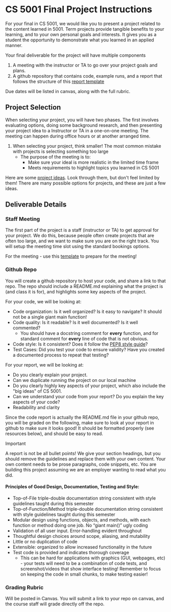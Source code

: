 # CS 5001 Final Project Instructions

For your final in CS 5001, we would like you to present a project related to the content learned in 5001. 
Term projects provide tangible benefits to your learning, and to your own personal goals and interests. 
It gives you as a student the opportunity to demonstrate what you learned in an applied manner. 

Your final deliverable for the project will have multiple components

1. A meeting with the instructor or TA to go over your project goals and plans.
2. A github repository that contains code, example runs, and a report that follows the structure of this [report template](../README.md)

Due dates will be listed in canvas, along with the full rubric. 

## Project Selection

When selecting your project, you will have two phases. The first involves evaluating options, doing some background
research, and then presenting your project idea to a Instructor or TA in a one-on-one meeting. The 
meeting can happen during office hours or at another arranged time. 

1. When selecting your project, think smaller! The most common mistake with projects is selecting something too large
   * The purpose of the meeting is to:
     * Make sure your ideal is more realistic in the limited time frame
     * Meets requirements to highlight topics you learned in CS 5001
  

Here are some [project ideas](ProjectIdeas.md). Look through them, but don't feel limited by them! There are many possible options for projects, and these are just a few ideas. 

## Deliverable Details

### Staff Meeting
The first part of the project is a staff (instructor or TA) to get approval for your project. We do this, because people often create projects that are often too large, and we want to make sure you are on the right track. You will setup the meeting time slot using the standard bookings options. 

For the meeting - use this [template](meeting_template.md) to prepare for the meeting!


### Github Repo
You will create a github repository to host your code, and share a link to that repo. The repo should include
a README.md explaining what the project is (and class it is for), and highlights some key aspects of the project. 

For your code, we will be looking at:

* Code organization: Is it well organized? Is it easy to navigate? It should not be a single giant main function!
* Code quality: Is it readable? Is it well documented? Is it well commented?
  * You should have a docstring comment for **every** function, and for standard comment for **every** line of code that is not obvious.
* Code style: Is it consistent? Does it follow the [PEP8 style guide](https://www.python.org/dev/peps/pep-0008/)?
* Test Cases: Did you test your code to ensure validity? Have you created a documented process to repeat that testing?

For your report, we will be looking at:

* Do you clearly explain your project.
* Can we duplicate running the project on our local machine
* Do you clearly highly key aspects of your project, which also include the "big ideas" of CS 5001.
* Can we understand your code from your report? Do you explain the key aspects of your code?
* Readability and clarity

Since the code report is actually the README.md file in your github repo, you will be graded on the following, make sure to look at your report in github to make sure it looks good! It should be formatted properly (see resources below), and should be easy to read.

> [!IMPORTANT]  
> A report is not be all bullet points! We give your section headings, but you should remove the guidelines and replace them with your own content. Your own content needs to be prose paragraphs, code snippets, etc. You are building this project assuming we are an employer wanting to read what you did. 

#### Principles of Good Design, Documentation, Testing and Style:
* Top-of-File triple-double documentation string consistent with style guidelines
taught during this semester 
* Top-of-Function/Method triple-double documentation string consistent with style
guidelines taught during this semester 
* Modular design using functions, objects, and methods, with each function or
method doing one job. No “giant main()” ugly coding
* Validation of all user input. Error-handling evident throughout
* Thoughtful design choices around scope, aliasing, and mutability
* Little or no duplication of code
* Extensible: organized to allow increased functionality in the future
* Test code is provided and indicates thorough coverage
  * This can be hard for applications with graphics (GUI, webpages, etc) - your tests 
  will need to be a combination of code tests, and screenshot/videos that show interface testing! Remember to focus on keeping the code in small chunks, to make testing easier!





### Grading Rubric
Will be posted in Canvas. You will submit a link to your repo on canvas, and the course staff will grade directly off the repo.



